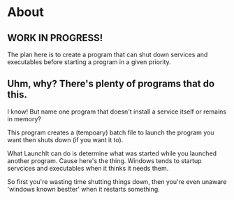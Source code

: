 # About

## WORK IN PROGRESS!

The plan here is to create a program that can shut down services and executables before starting a program in a given priority.

## Uhm, why? There's plenty of programs that do this.

I know! But name one program that doesn't install a service itself or remains in memory?

This program creates a (tempoary) batch file to launch the program you want then shuts down (if you want it to).

What LaunchIt can do is determine what was started while you launched another program. Cause here's the thing. Windows tends to startup servcices and executables when it thinks it needs them.

So first you're wasting time shutting things down, then you're even unaware 'windows known bestter' when it restarts something.
